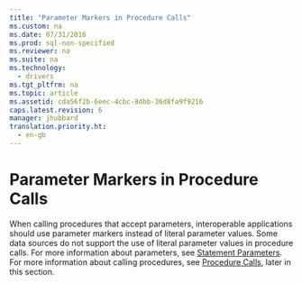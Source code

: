 ```yaml
---
title: "Parameter Markers in Procedure Calls"
ms.custom: na
ms.date: 07/31/2016
ms.prod: sql-non-specified
ms.reviewer: na
ms.suite: na
ms.technology: 
  - drivers
ms.tgt_pltfrm: na
ms.topic: article
ms.assetid: cda56f2b-6eec-4cbc-8dbb-36d8fa9f9216
caps.latest.revision: 6
manager: jhubbard
translation.priority.ht: 
  - en-gb
---
```

# Parameter Markers in Procedure Calls
When calling procedures that accept parameters, interoperable applications should use parameter markers instead of literal parameter values. Some data sources do not support the use of literal parameter values in procedure calls. For more information about parameters, see [Statement Parameters](../content/Statement-Parameters.md). For more information about calling procedures, see [Procedure Calls](../content/Procedure-Calls.md), later in this section.